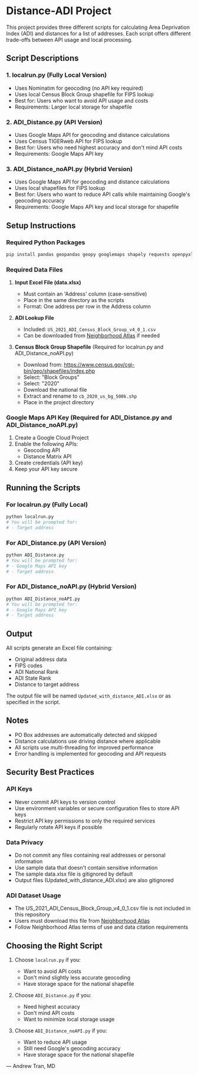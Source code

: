 # Distance-ADI Project

This project provides three different scripts for calculating Area Deprivation Index (ADI) and distances for a list of addresses. Each script offers different trade-offs between API usage and local processing.

## Script Descriptions

### 1. localrun.py (Fully Local Version)
- Uses Nominatim for geocoding (no API key required)
- Uses local Census Block Group shapefile for FIPS lookup
- Best for: Users who want to avoid API usage and costs
- Requirements: Larger local storage for shapefile

### 2. ADI_Distance.py (API Version)
- Uses Google Maps API for geocoding and distance calculations
- Uses Census TIGERweb API for FIPS lookup
- Best for: Users who need highest accuracy and don't mind API costs
- Requirements: Google Maps API key

### 3. ADI_Distance_noAPI.py (Hybrid Version)
- Uses Google Maps API for geocoding and distance calculations
- Uses local shapefiles for FIPS lookup
- Best for: Users who want to reduce API calls while maintaining Google's geocoding accuracy
- Requirements: Google Maps API key and local storage for shapefile

## Setup Instructions

### Required Python Packages
```bash
pip install pandas geopandas geopy googlemaps shapely requests openpyxl
```

### Required Data Files

1. **Input Excel File (data.xlsx)**
   - Must contain an 'Address' column (case-sensitive)
   - Place in the same directory as the scripts
   - Format: One address per row in the Address column

2. **ADI Lookup File**
   - Included: `US_2021_ADI_Census_Block_Group_v4_0_1.csv`
   - Can be downloaded from [Neighborhood Atlas](https://www.neighborhoodatlas.medicine.wisc.edu/) if needed

3. **Census Block Group Shapefile** (Required for localrun.py and ADI_Distance_noAPI.py)
   - Download from: https://www.census.gov/cgi-bin/geo/shapefiles/index.php
   - Select: "Block Groups"
   - Select: "2020"
   - Download the national file
   - Extract and rename to `cb_2020_us_bg_500k.shp`
   - Place in the project directory

### Google Maps API Key (Required for ADI_Distance.py and ADI_Distance_noAPI.py)
1. Create a Google Cloud Project
2. Enable the following APIs:
   - Geocoding API
   - Distance Matrix API
3. Create credentials (API key)
4. Keep your API key secure

## Running the Scripts

### For localrun.py (Fully Local)
```bash
python localrun.py
# You will be prompted for:
# - Target address
```

### For ADI_Distance.py (API Version)
```bash
python ADI_Distance.py
# You will be prompted for:
# - Google Maps API key
# - Target address
```

### For ADI_Distance_noAPI.py (Hybrid Version)
```bash
python ADI_Distance_noAPI.py
# You will be prompted for:
# - Google Maps API key
# - Target address
```

## Output

All scripts generate an Excel file containing:
- Original address data
- FIPS codes
- ADI National Rank
- ADI State Rank
- Distance to target address

The output file will be named `Updated_with_distance_ADI.xlsx` or as specified in the script.

## Notes
- PO Box addresses are automatically detected and skipped
- Distance calculations use driving distance where applicable
- All scripts use multi-threading for improved performance
- Error handling is implemented for geocoding and API requests

## Security Best Practices

### API Keys
- Never commit API keys to version control
- Use environment variables or secure configuration files to store API keys
- Restrict API key permissions to only the required services
- Regularly rotate API keys if possible

### Data Privacy
- Do not commit any files containing real addresses or personal information
- Use sample data that doesn't contain sensitive information
- The sample data.xlsx file is gitignored by default
- Output files (Updated_with_distance_ADI.xlsx) are also gitignored

### ADI Dataset Usage
- The US_2021_ADI_Census_Block_Group_v4_0_1.csv file is not included in this repository
- Users must download this file from [Neighborhood Atlas](https://www.neighborhoodatlas.medicine.wisc.edu/)
- Follow Neighborhood Atlas terms of use and data citation requirements

## Choosing the Right Script

1. Choose `localrun.py` if you:
   - Want to avoid API costs
   - Don't mind slightly less accurate geocoding
   - Have storage space for the national shapefile

2. Choose `ADI_Distance.py` if you:
   - Need highest accuracy
   - Don't mind API costs
   - Want to minimize local storage usage

3. Choose `ADI_Distance_noAPI.py` if you:
   - Want to reduce API usage
   - Still need Google's geocoding accuracy
   - Have storage space for the national shapefile

— Andrew Tran, MD

